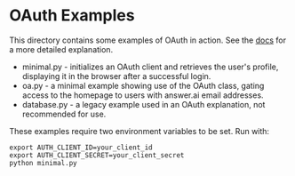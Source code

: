 # OAuth Examples

This directory contains some examples of OAuth in action. See the [docs](https://docs.fastht.ml/explains/oauth.html) for a more detailed explanation.

- minimal.py - initializes an OAuth client and retrieves the user's profile, displaying it in the browser after a successful login.
- oa.py - a minimal example showing use of the OAuth class, gating access to the homepage to users with answer.ai email addresses.
- database.py - a legacy example used in an OAuth explanation, not recommended for use.


These examples require two environment variables to be set. Run with:

```
export AUTH_CLIENT_ID=your_client_id
export AUTH_CLIENT_SECRET=your_client_secret
python minimal.py
```